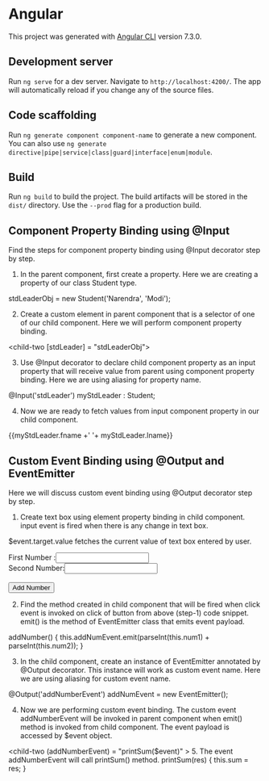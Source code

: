 # Angular

This project was generated with [Angular CLI](https://github.com/angular/angular-cli) version 7.3.0.

## Development server

Run `ng serve` for a dev server. Navigate to `http://localhost:4200/`. The app will automatically reload if you change any of the source files.

## Code scaffolding

Run `ng generate component component-name` to generate a new component. You can also use `ng generate directive|pipe|service|class|guard|interface|enum|module`.

## Build

Run `ng build` to build the project. The build artifacts will be stored in the `dist/` directory. Use the `--prod` flag for a production build.




## Component Property Binding using @Input
Find the steps for component property binding using @Input decorator step by step.

1. In the parent component, first create a property. Here we are creating a property of our class Student type.

stdLeaderObj = new Student('Narendra', 'Modi');  

2. Create a custom element in parent component that is a selector of one of our child component. Here we will perform component property binding.

<child-two [stdLeader] = "stdLeaderObj"> </child-two> 

3. Use @Input decorator to declare child component property as an input property that will receive value from parent using component property binding. Here we are using aliasing for property name.

@Input('stdLeader')
myStdLeader : Student;	

4. Now we are ready to fetch values from input component property in our child component.

{{myStdLeader.fname +' '+ myStdLeader.lname}}  


## Custom Event Binding using @Output and EventEmitter
Here we will discuss custom event binding using @Output decorator step by step. 

1. Create text box using element property binding in child component. input event is fired when there is any change in text box.

$event.target.value fetches the current value of text box entered by user.

<div>
   First Number :<input (input)="num1=$event.target.value" /> <br/>
   Second Number:<input (input)="num2=$event.target.value" /> <br/>
  <br/> <button (click)="addNumber()">Add Number</button>
</div>	

2. Find the method created in child component that will be fired when click event is invoked on click of button from above (step-1) code snippet. emit() is the method of EventEmitter class that emits event payload.

addNumber() {
    this.addNumEvent.emit(parseInt(this.num1) + parseInt(this.num2));
}	 

3. In the child component, create an instance of EventEmitter annotated by @Output decorator. This instance will work as custom event name. Here we are using aliasing for custom event name.

@Output('addNumberEvent') 
addNumEvent = new EventEmitter<number>(); 
  
4. Now we are performing custom event binding. The custom event addNumberEvent will be invoked in parent component when emit() method is invoked from child component. The event payload is accessed by $event object.

<child-two (addNumberEvent) = "printSum($event)" > </child-two>  5. The event addNumberEvent will call printSum() method.
printSum(res) {
    this.sum = res;
}	 
